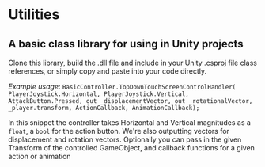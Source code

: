 # Utilities
## A basic class library for using in Unity projects
Clone this library, build the .dll file and include in your Unity .csproj file class references, or simply copy and paste into your code directly.  

*Example usage*:
`BasicController.TopDownTouchScreenControlHandler(
                PlayerJoystick.Horizontal,
                PlayerJoystick.Vertical,
                AttackButton.Pressed,
                out _displacementVector,
                out _rotationalVector,
                _player.transform,
                ActionCallback,
                AnimationCallback);`
                
In this snippet the controller takes Horizontal and Vertical magnitudes as a `float`, a  `bool` for the action button.  We're also outputting vectors for
displacement and rotation vectors.  Optionally you can pass in the given Transform of the controlled GameObject, and callback functions for a given action
or animation
